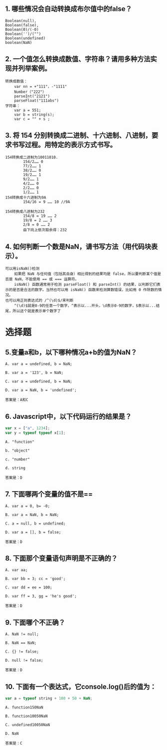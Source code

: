 ## 1. 哪些情况会自动转换成布尔值中的false？
    Boolean(null),
    Boolean(false),
    Boolean(0)/(-0)
    Boolean('')/("")
    Boolean(undefined)
    boolean(NaN)
## 2. 一个值怎么转换成数值、字符串？请用多种方法实现并列举案例。
    转换成数值：
        var nn = +"111"，-"1111"
        Number（"222"）
        parseInt("2121")
        parseFloat("111abs")
    字符串：
        var a = 551;
        var b = string(s);
        var c = "" + s ;
## 3. 将 154 分别转换成二进制、十六进制、八进制，要求书写过程。用特定的表示方式书写。
    154转换成二进制为10011010.
            154/2…… 0
            77/2…… 1
            38/2…… 0
            19/2…… 1
            9/2…… 1
            4/2…… 0
            2/2…… 0
            1/2…… 1
    154转换成十六进制为9A
            154/16 = 9 …… 10 //9A
            
    154转换成八进制为232
            154/8 = 19 …… 2
            19/8 = 2 …… 3
            2/8 = 0 …… 2
            由下向上依次取余得：232
## 4. 如何判断一个数是NaN，请书写方法（用代码块表示）。
    可以用isNaN()检测
        如果把 NaN 与任何值（包括其自身）相比得到的结果均是 false，所以要判断某个值是否是 NaN，不能使用 == 或 === 运算符。
        isNaN() 函数通常用于检测 parseFloat() 和 parseInt() 的结果，以判断它们表示的是否是合法的数字。当然也可以用 isNaN() 函数来检测算数错误，比如用 0 作除数的情况。
    也可以用正则表达式的 /^(\d)$/来判断
        ^(\d)$就是0-9的任意一个数字，^表示以...开头，\d表示0-9的数字，$表示以...结尾，所以这个就是表示单个数字了
# 选择题
## 5.变量a和b，以下哪种情况a+b的值为NaN？
    A. var a = undefined, b = NaN;

    B. var a = '123', b = NaN;

    C. var a = undefined, b = NaN;

    D. var a = NaN, b = 'undefined';

    答案是：A和C
## 6. Javascript中，以下代码运行的结果是？
```js
var x = ["a", 1234];
var y = typeof typeof x[1];
```
    A. "function"

    b. "object"

    c. "number"

    d. string

    答案是：D
## 7. 下面哪两个变量的值不是==
    A. var a = 0, b= -0;

    B. var a = NaN, b = NaN;

    C. a = null, b = undefined;

    D. var a = [], b = false;

    答案是：D
## 8. 下面那个变量语句声明是不正确的？
    A. var aa;

    B. var bb = 3; cc = 'good';

    C. var dd = ee = 100;

    D. var ff = 3, gg = 'he's good';

    答案是：D
## 9. 下面哪个不正确？
    A. NaN != null;

    B. NaN == NaN;

    C. {} != false;

    D. null != false;

    答案是：D
## 10. 下面有一个表达式，它console.log()后的值为：
```js
var a = typeof string + 100 + 50 + NaN;
```
    A. function150NaN

    B. function10050NaN

    C. undefined10050NaN

    D. NaN

    答案是：C